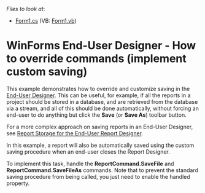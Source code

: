 <!-- default file list -->
*Files to look at*:

* [Form1.cs](./CS/CustomSavingEUD/Form1.cs) (VB: [Form1.vb](./VB/CustomSavingEUD/Form1.vb))
<!-- default file list end -->
# WinForms End-User Designer - How to override commands (implement custom saving)


<p>This example demonstrates how to override and customize saving in the <a href="http://documentation.devexpress.com/#XtraReports/CustomDocument1198"><u>End-User Designer</u></a>. This can be useful, for example, if all the reports in a project should be stored in a database, and are retrieved from the database via a stream, and all of this should be done automatically, without forcing an end-user to do anything but click the <strong>Save</strong> (or <strong>Save As</strong>) toolbar button.</p>
<p>For a more complex approach on saving reports in an End-User Designer, see <a href="https://www.devexpress.com/Support/Center/p/E2704">Report Storage for the End-User Report Designer</a>.</p>
<p>In this example, a report will also be automatically saved using the custom saving procedure when an end-user closes the Report Designer.</p>
<p>To implement this task, handle the <strong>ReportCommand.SaveFile</strong> and <strong>ReportCommand.SaveFileAs</strong> commands. Note that to prevent the standard saving procedure from being called, you just need to enable the handled property.</p>

<br/>


